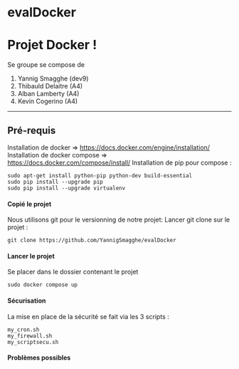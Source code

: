 # evalDocker
Projet Docker !
===================


Se groupe se compose de

 1. Yannig Smagghe (dev9)
 2. Thibauld Delaitre (A4)
 3. Alban Lamberty (A4)
 4. Kevin Cogerino (A4)

----------

Pré-requis
-------------
Installation de docker => https://docs.docker.com/engine/installation/
Installation de docker compose => https://docs.docker.com/compose/install/
Installation de pip pour compose :
```
sudo apt-get install python-pip python-dev build-essential 
sudo pip install --upgrade pip 
sudo pip install --upgrade virtualenv 
```

#### <i class="icon-upload"></i>Copié le projet

Nous utilisons git pour le versionning de notre projet:
Lancer git clone sur le projet : 
```
git clone https://github.com/YannigSmagghe/evalDocker
```

#### <i class="icon-pencil"></i> Lancer le projet
Se placer dans le dossier contenant le projet
```
sudo docker compose up
```

#### <i class="icon-pencil"></i> Sécurisation

La mise en place de la sécurité se fait via les 3 scripts :
```
my_cron.sh
my_firewall.sh
my_scriptsecu.sh
```
#### <i class="icon-trash"></i> Problèmes possibles

